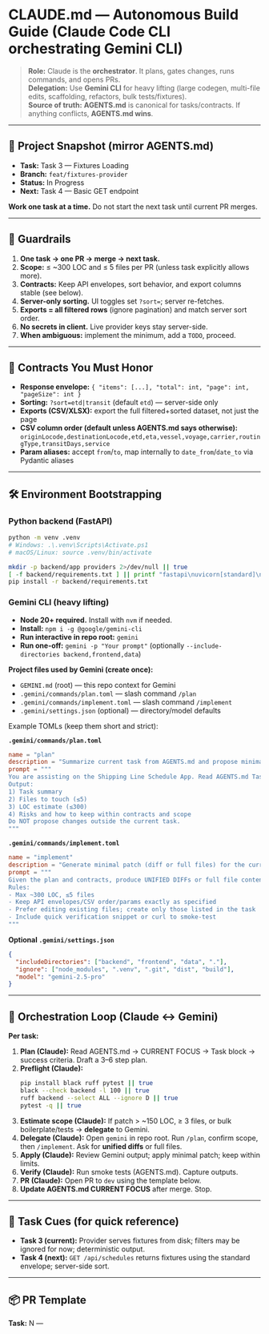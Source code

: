 # CLAUDE.md — Autonomous Build Guide (Claude Code CLI orchestrating Gemini CLI)

> **Role:** Claude is the **orchestrator**. It plans, gates changes, runs commands, and opens PRs.  
> **Delegation:** Use **Gemini CLI** for heavy lifting (large codegen, multi-file edits, scaffolding, refactors, bulk tests/fixtures).  
> **Source of truth:** **AGENTS.md** is canonical for tasks/contracts. If anything conflicts, **AGENTS.md wins**.

---

## 🎯 Project Snapshot (mirror AGENTS.md)
- **Task:** Task 3 — Fixtures Loading
- **Branch:** `feat/fixtures-provider`
- **Status:** In Progress
- **Next:** Task 4 — Basic GET endpoint

**Work one task at a time.** Do not start the next task until current PR merges.

---

## 🧭 Guardrails
1) **One task → one PR → merge → next task.**
2) **Scope:** ≤ ~300 LOC and ≤ 5 files per PR (unless task explicitly allows more).
3) **Contracts:** Keep API envelopes, sort behavior, and export columns stable (see below).
4) **Server-only sorting.** UI toggles set `?sort=`; server re-fetches.
5) **Exports = all filtered rows** (ignore pagination) and match server sort order.
6) **No secrets in client.** Live provider keys stay server-side.
7) **When ambiguous:** implement the minimum, add a `TODO`, proceed.

---

## 📐 Contracts You Must Honor
- **Response envelope:** `{ "items": [...], "total": int, "page": int, "pageSize": int }`
- **Sorting:** `?sort=etd|transit` (default `etd`) — server-side only
- **Exports (CSV/XLSX):** export the full filtered+sorted dataset, not just the page
- **CSV column order (default unless AGENTS.md says otherwise):**  
  `originLocode,destinationLocode,etd,eta,vessel,voyage,carrier,routingType,transitDays,service`
- **Param aliases:** accept `from`/`to`, map internally to `date_from`/`date_to` via Pydantic aliases

---

## 🛠️ Environment Bootstrapping

### Python backend (FastAPI)
```bash
python -m venv .venv
# Windows: .\.venv\Scripts\Activate.ps1
# macOS/Linux: source .venv/bin/activate

mkdir -p backend/app providers 2>/dev/null || true
[ -f backend/requirements.txt ] || printf "fastapi\nuvicorn[standard]\nhttpx\n" > backend/requirements.txt
pip install -r backend/requirements.txt
```

### Gemini CLI (heavy lifting)
- **Node 20+ required.** Install with `nvm` if needed.  
- **Install:** `npm i -g @google/gemini-cli`  
- **Run interactive in repo root:** `gemini`  
- **Run one-off:** `gemini -p "Your prompt"` (optionally `--include-directories backend,frontend,data`)

**Project files used by Gemini (create once):**
- `GEMINI.md` (root) — this repo context for Gemini
- `.gemini/commands/plan.toml` — slash command `/plan`
- `.gemini/commands/implement.toml` — slash command `/implement`
- `.gemini/settings.json` (optional) — directory/model defaults

Example TOMLs (keep them short and strict):

**`.gemini/commands/plan.toml`**
```toml
name = "plan"
description = "Summarize current task from AGENTS.md and propose minimal steps within scope."
prompt = """
You are assisting on the Shipping Line Schedule App. Read AGENTS.md Task Queue (top item only).
Output:
1) Task summary
2) Files to touch (≤5)
3) LOC estimate (≤300)
4) Risks and how to keep within contracts and scope
Do NOT propose changes outside the current task.
"""
```

**`.gemini/commands/implement.toml`**
```toml
name = "implement"
description = "Generate minimal patch (diff or full files) for the current task only."
prompt = """
Given the plan and contracts, produce UNIFIED DIFFs or full file contents.
Rules:
- Max ~300 LOC, ≤5 files
- Keep API envelopes/CSV order/params exactly as specified
- Prefer editing existing files; create only those listed in the task
- Include quick verification snippet or curl to smoke-test
"""
```

**Optional `.gemini/settings.json`**
```json
{
  "includeDirectories": ["backend", "frontend", "data", "."],
  "ignore": ["node_modules", ".venv", ".git", "dist", "build"],
  "model": "gemini-2.5-pro"
}
```

---

## 🤖 Orchestration Loop (Claude ↔ Gemini)

**Per task:**

1) **Plan (Claude):** Read AGENTS.md → CURRENT FOCUS → Task block → success criteria. Draft a 3–6 step plan.
2) **Preflight (Claude):**
   ```bash
   pip install black ruff pytest || true
   black --check backend -l 100 || true
   ruff backend --select ALL --ignore D || true
   pytest -q || true
   ```
3) **Estimate scope (Claude):** If patch > ~150 LOC, ≥ 3 files, or bulk boilerplate/tests → **delegate** to Gemini.
4) **Delegate (Claude):** Open `gemini` in repo root. Run `/plan`, confirm scope, then `/implement`. Ask for **unified diffs** or full files.
5) **Apply (Claude):** Review Gemini output; apply minimal patch; keep within limits.
6) **Verify (Claude):** Run smoke tests (AGENTS.md). Capture outputs.
7) **PR (Claude):** Open PR to `dev` using the template below.
8) **Update AGENTS.md CURRENT FOCUS** after merge. Stop.

---

## 🔁 Task Cues (for quick reference)
- **Task 3 (current):** Provider serves fixtures from disk; filters may be ignored for now; deterministic output.
- **Task 4 (next):** `GET /api/schedules` returns fixtures using the standard envelope; server-side sort.

---

## 📦 PR Template
**Task:** N — <title>  
**Scope:** files changed (≤ 5), ~LOC  
**Why:** 2–5 bullets

#### What changed
- …

#### Preflight output
<black/ruff/pytest logs>

#### Smoke tests
<curl/jq outputs or manual steps>

#### Limitations / TODO
- …

#### Affected files (≤ 5)
- backend/…
- frontend/…

---

## 🛑 Stop Conditions
- Task success criteria unmet
- Contract breakage (API, CSV, sorting)
- Scope budget exceeded
- Secrets or live keys in client code

---

## ✅ Final Checklist (per task)
- [ ] Within file/LOC budget
- [ ] All smoke tests pass
- [ ] No secrets in client
- [ ] PR opened to `dev` with template
- [ ] AGENTS.md CURRENT FOCUS updated post-merge
